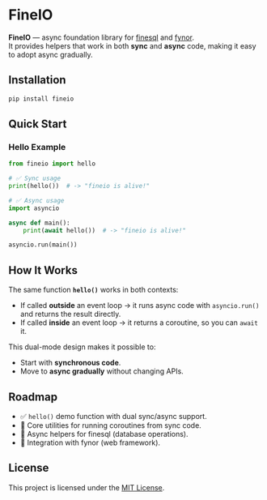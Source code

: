 # FineIO

**FineIO** — async foundation library for [finesql](https://pypi.org/project/finesql) and [fynor](https://pypi.org/project/fynor).  
It provides helpers that work in both **sync** and **async** code, making it easy to adopt async gradually.

## Installation

```bash
pip install fineio
```

## Quick Start

### Hello Example

```python
from fineio import hello

# ✅ Sync usage
print(hello())  # -> "fineio is alive!"

# ✅ Async usage
import asyncio

async def main():
    print(await hello())  # -> "fineio is alive!"

asyncio.run(main())
```

## How It Works

The same function **`hello()`** works in both contexts:

- If called **outside** an event loop → it runs async code with `asyncio.run()` and returns the result directly.  
- If called **inside** an event loop → it returns a coroutine, so you can `await` it.  

This dual-mode design makes it possible to:
- Start with **synchronous code**.  
- Move to **async gradually** without changing APIs.  

## Roadmap

- ✅ `hello()` demo function with dual sync/async support.  
- 🚧 Core utilities for running coroutines from sync code.  
- 🚧 Async helpers for finesql (database operations).  
- 🚧 Integration with fynor (web framework).

## License

This project is licensed under the [MIT License](LICENSE).